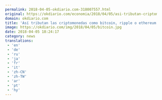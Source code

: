 ```yaml
---
permalink: 2018-04-05-okdiario.com-318007557.html
original: https://okdiario.com/economia/2018/04/05/asi-tributan-criptomonedas-como-bitcoin-ripple-o-ethereum-2073456
domain: okdiario.com
title: 'Así tributan las criptomonedas como bitcoin, ripple o ethereum'
image: https://okdiario.com/img/2018/04/05/bitcoin.jpg
date: 2018-04-05 18:24:17
category: news
translations: 
 - 'en'
 - 'de'
 - 'ru'
 - 'ja'
 - 'fr'
 - 'it'
 - 'zh-CN'
 - 'zh-TW'
 - 'ar'
 - 'pt'
 - 'hy'
---
```


